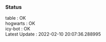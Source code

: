 ### Status


table : OK  
hogwarts : OK  
icy-bot : OK  
Latest Update : 2022-02-10 20:07:36.288995
